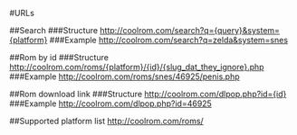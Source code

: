#URLs


##Search
###Structure
http://coolrom.com/search?q={query}&system={platform}
###Example
http://coolrom.com/search?q=zelda&system=snes

##Rom by id
###Structure
http://coolrom.com/roms/{platform}/{id}/{slug_dat_they_ignore}.php
###Example
http://coolrom.com/roms/snes/46925/penis.php

##Rom download link
###Structure
http://coolrom.com/dlpop.php?id={id}
###Example
http://coolrom.com/dlpop.php?id=46925

##Supported platform list
http://coolrom.com/roms/
